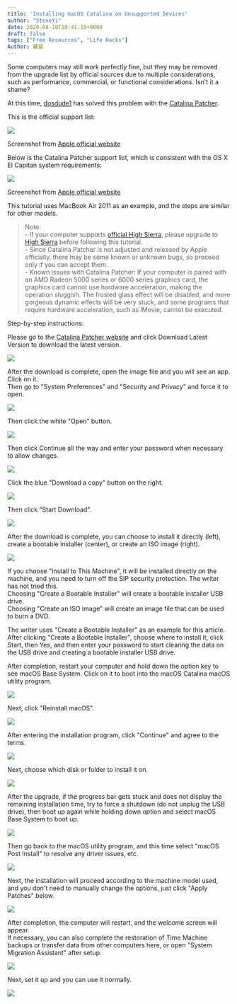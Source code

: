 ```yaml
---
title: 'Installing macOS Catalina on Unsupported Devices'
author: "SteveYi"
date: 2020-08-18T10:41:18+0000
draft: false
tags: ["Free Resources", "Life Hacks"]
Author: 蘿蔔
---
```


Some computers may still work perfectly fine, but they may be removed from the upgrade list by official sources due to multiple considerations, such as performance, commercial, or functional considerations. Isn't it a shame?

At this time, [dosdude1](http://dosdude1.com) has solved this problem with the [Catalina Patcher](http://dosdude1.com/catalina "dosdude1.com/catalina").

  
This is the official support list:

![](https://static-a1.steveyi.net/media/blog/2020081801505962.png)

Screenshot from [Apple official website](http://apple.com/tw/osx)

Below is the Catalina Patcher support list, which is consistent with the OS X El Capitan system requirements:

[![](https://static-a1.steveyi.net/media/blog/2020081802051786.png)](https://support.apple.com/zh-tw/HT206886)

Screenshot from [Apple official website](https://support.apple.com/zh-tw/HT206886)

This tutorial uses MacBook Air 2011 as an example, and the steps are similar for other models.  

> Note:  
> \- If your computer supports [official High Sierra](https://support.apple.com/zh-tw/HT208969), please upgrade to [High Sierra](https://support.apple.com/zh-tw/HT208969) before following this tutorial.  
> \- Since Catalina Patcher is not adjusted and released by Apple officially, there may be some known or unknown bugs, so proceed only if you can accept them.  
> \- Known issues with Catalina Patcher: If your computer is paired with an AMD Radeon 5000 series or 6000 series graphics card, the graphics card cannot use hardware acceleration, making the operation sluggish. The frosted glass effect will be disabled, and more gorgeous dynamic effects will be very stuck, and some programs that require hardware acceleration, such as iMovie, cannot be executed.

Step-by-step instructions:

Please go to the [Catalina Patcher website](http://dosdude1.com/catalina) and click Download Latest Version to download the latest version.

![](https://static-a1.steveyi.net/media/blog/2020081802335586.png)

After the download is complete, open the image file and you will see an app. Click on it.  
Then go to "System Preferences" and "Security and Privacy" and force it to open.

![](https://static-a1.steveyi.net/media/blog/2020081802485327.png)

Then click the white "Open" button.

![](https://static-a1.steveyi.net/media/blog/2020081802492691.png)

Then click Continue all the way and enter your password when necessary to allow changes.

![](https://static-a1.steveyi.net/media/blog/2020081802523595.png)

Click the blue "Download a copy" button on the right.

![](https://static-a1.steveyi.net/media/blog/2020081802533817.png)

Then click "Start Download".

![](https://static-a1.steveyi.net/media/blog/2020081802550610.png)

After the download is complete, you can choose to install it directly (left), create a bootable installer (center), or create an ISO image (right).

![](https://static-a1.steveyi.net/media/blog/2020081803333085.png)

If you choose "Install to This Machine", it will be installed directly on the machine, and you need to turn off the SIP security protection. The writer has not tried this.  
Choosing "Create a Bootable Installer" will create a bootable installer USB drive.  
Choosing "Create an ISO image" will create an image file that can be used to burn a DVD.

The writer uses "Create a Bootable Installer" as an example for this article.  
After clicking "Create a Bootable Installer", choose where to install it, click Start, then Yes, and then enter your password to start clearing the data on the USB drive and creating a bootable installer USB drive.

After completion, restart your computer and hold down the option key to see macOS Base System. Click on it to boot into the macOS Catalina macOS utility program.

![](https://static-a1.steveyi.net/media/blog/2020081810082548-scaled.jpg)

Next, click "Reinstall macOS".

![](https://static-a1.steveyi.net/media/blog/2020081810100644-scaled.jpg)

After entering the installation program, click "Continue" and agree to the terms.

![](https://static-a1.steveyi.net/media/blog/2020081810111093-scaled.jpg)

Next, choose which disk or folder to install it on.

![](https://static-a1.steveyi.net/media/blog/2020081810121883-scaled.jpg)

After the upgrade, if the progress bar gets stuck and does not display the remaining installation time, try to force a shutdown (do not unplug the USB drive), then boot up again while holding down option and select macOS Base System to boot up.

![](https://static-a1.steveyi.net/media/blog/2020081810082548-scaled.jpg)

Then go back to the macOS utility program, and this time select "macOS Post Install" to resolve any driver issues, etc.

![](https://static-a1.steveyi.net/media/blog/2020081810100644-scaled.jpg)

Next, the installation will proceed according to the machine model used, and you don't need to manually change the options, just click "Apply Patches" below.

![](https://upload.cc/i1/2020/08/18/mbULt6.jpeg)

After completion, the computer will restart, and the welcome screen will appear.  
If necessary, you can also complete the restoration of Time Machine backups or transfer data from other computers here, or open "System Migration Assistant" after setup.

![](https://static-a1.steveyi.net/media/blog/2020081810265417.png)

Next, set it up and you can use it normally.

![](https://static-a1.steveyi.net/media/blog/2020081810311541.png)

